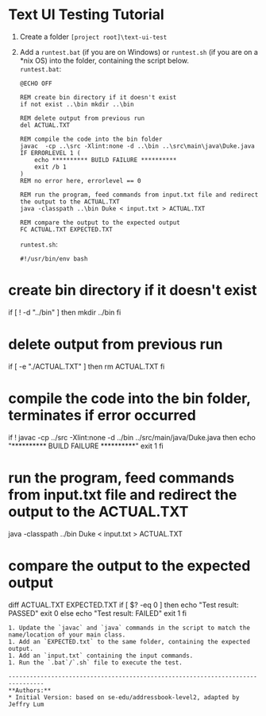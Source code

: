 # Text UI Testing Tutorial

1. Create a folder `[project root]\text-ui-test`
1. Add a `runtest.bat` (if you are on Windows) or `runtest.sh` (if you are on a *nix OS) into the folder, containing the script below.<br>
  `runtest.bat`:
   ```
   @ECHO OFF
   
   REM create bin directory if it doesn't exist
   if not exist ..\bin mkdir ..\bin
   
   REM delete output from previous run
   del ACTUAL.TXT
   
   REM compile the code into the bin folder
   javac  -cp ..\src -Xlint:none -d ..\bin ..\src\main\java\Duke.java
   IF ERRORLEVEL 1 (
       echo ********** BUILD FAILURE **********
       exit /b 1
   )
   REM no error here, errorlevel == 0
   
   REM run the program, feed commands from input.txt file and redirect the output to the ACTUAL.TXT
   java -classpath ..\bin Duke < input.txt > ACTUAL.TXT
   
   REM compare the output to the expected output
   FC ACTUAL.TXT EXPECTED.TXT
   ```
   
   `runtest.sh`:
   ```shell
   #!/usr/bin/env bash

# create bin directory if it doesn't exist
if [ ! -d "../bin" ]
then
    mkdir ../bin
fi

# delete output from previous run
if [ -e "./ACTUAL.TXT" ]
then
    rm ACTUAL.TXT
fi

# compile the code into the bin folder, terminates if error occurred
if ! javac -cp ../src -Xlint:none -d ../bin ../src/main/java/Duke.java
then
    echo "********** BUILD FAILURE **********"
    exit 1
fi

# run the program, feed commands from input.txt file and redirect the output to the ACTUAL.TXT
java -classpath ../bin Duke < input.txt > ACTUAL.TXT

# compare the output to the expected output
diff ACTUAL.TXT EXPECTED.TXT
if [ $? -eq 0 ]
then
    echo "Test result: PASSED"
    exit 0
else
    echo "Test result: FAILED"
    exit 1
fi
   ```
1. Update the `javac` and `java` commands in the script to match the name/location of your main class.
1. Add an `EXPECTED.txt` to the same folder, containing the expected output.
1. Add an `input.txt` containing the input commands.
1. Run the `.bat`/`.sh` file to execute the test.

--------------------------------------------------------------------------------
**Authors:**
* Initial Version: based on se-edu/addressbook-level2, adapted by Jeffry Lum
